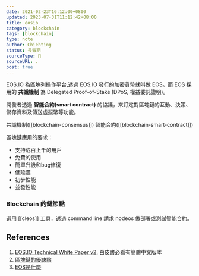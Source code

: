 ```yaml
---
date: 2021-02-23T16:12:00+0800
updated: 2023-07-31T11:12:42+08:00
title: eosio
category: blockchain
tags: [blockchain]
type: note
author: Chiehting
status: 長青期
sourceType: 📜️
sourceURL: .
post: true
---
```


EOS.IO 為區塊列操作平台,透過 EOS.IO 發行的加密貨幣就叫做 EOS。而 EOS 採用的 **共識機制** 為 Delegated Proof-of-Stake (DPoS, 權益委託證明)。

<!--more-->

開發者透過 **智能合約(smart contract)** 的協議，來訂定對區塊鏈的互動、決策、儲存資料及傳送虛擬幣等功能。

共識機制([[blockchain-consensus]])
智能合約([[blockchain-smart-contract]])

區塊鏈應用的要求：

* 支持成百上千的用戶
* 免費的使用
* 簡單升級和bug修復
* 低延遲
* 初步性能
* 並發性能

### Blockchain 的鏈節點

選用 [[cleos]] 工具，透過 command line 請求 nodeos 做部署或測試智能合約。 

## References

1. [EOS.IO Technical White Paper v2](https://github.com/EOSIO/Documentation/blob/master/zh-CN/TechnicalWhitePaper.md), 白皮書必看有簡體中文版本
2. [區塊鏈的優缺點](https://kknews.cc/tech/ygp5vmj.html)
3. [EOS是什麼](https://blockbar.io/blockchain-investment-analytics/eos%E6%98%AF%E4%BB%80%E9%BA%BC-what-is-eos/)